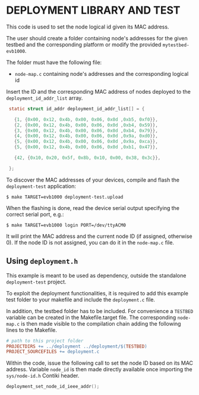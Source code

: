 # DEPLOYMENT LIBRARY AND TEST

This code is used to set the node logical id given its MAC address.

The user should create a folder containing node's addresses for the given
testbed and the corresponding platform or modify the provided `mytestbed-evb1000`.

The folder must have the following file:

* `node-map.c` containing node's addresses and the corresponding
   logical id

Insert the ID and the corresponding MAC address of nodes
deployed to the `deployment_id_addr_list` array.

```c
 static struct id_addr deployment_id_addr_list[] = {

   {1, {0x00, 0x12, 0x4b, 0x00, 0x06, 0x0d ,0xb5, 0xf0}},
   {2, {0x00, 0x12, 0x4b, 0x00, 0x06, 0x0d ,0xb4, 0x59}},
   {3, {0x00, 0x12, 0x4b, 0x00, 0x06, 0x0d ,0xb4, 0x79}},
   {4, {0x00, 0x12, 0x4b, 0x00, 0x06, 0x0d ,0x9a, 0xd0}},
   {5, {0x00, 0x12, 0x4b, 0x00, 0x06, 0x0d ,0x9a, 0xca}},
   {5, {0x00, 0x12, 0x4b, 0x00, 0x06, 0x0d ,0xb1, 0x47}},

   {42, {0x10, 0x20, 0x5f, 0x8b, 0x10, 0x00, 0x38, 0x3c}},

 };
```

To discover the MAC addresses of your devices, compile and flash the
`deployment-test` application:

```
$ make TARGET=evb1000 deployment-test.upload
```

When the flashing is done, read the device serial output specifying the correct
serial port, e.g.:

```
$ make TARGET=evb1000 login PORT=/dev/ttyACM0
```

It will print the MAC address and the current node ID (if assigned, otherwise 0).
If the node ID is not assigned, you can do it in the `node-map.c` file.

## Using `deployment.h`

This example is meant to be used as dependency, outside the standalone
`deployment-test` project.

To exploit the deployment functionalities, it is required to
add this example test folder to your makefile and include the `deployment.c`
file.

In addition, the testbed folder has to be included.
For convenience a `TESTBED` variable can be created in the Makefile.target
file. The corresponding `node-map.c` is then made visible to the compilation
chain adding the following lines to the Makefile.

```Makefile
# path to this project folder
PROJECTDIRS += ../deployment ../deployment/$(TESTBED)
PROJECT_SOURCEFILES += deployment.c
```

Within the code, issue the following call to 
set the node ID based on its MAC address.
Variable `node_id` is then made directly
available once importing the `sys/node-id.h` Contiki header.

```c
deployment_set_node_id_ieee_addr();
```
